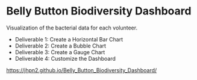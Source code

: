 # Belly Button Biodiversity Dashboard

Visualization of the bacterial data for each volunteer.

* Deliverable 1: Create a Horizontal Bar Chart
* Deliverable 2: Create a Bubble Chart
* Deliverable 3: Create a Gauge Chart
* Deliverable 4: Customize the Dashboard

https://jhpn2.github.io/Belly_Button_Biodiversity_Dashboard/
